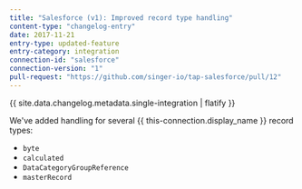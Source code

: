 ```yaml
---
title: "Salesforce (v1): Improved record type handling"
content-type: "changelog-entry"
date: 2017-11-21
entry-type: updated-feature
entry-category: integration
connection-id: "salesforce"
connection-version: "1"
pull-request: "https://github.com/singer-io/tap-salesforce/pull/12"
---
```

{{ site.data.changelog.metadata.single-integration | flatify }}

We've added handling for several {{ this-connection.display_name }} record types:

- `byte`
- `calculated`
- `DataCategoryGroupReference`
- `masterRecord`